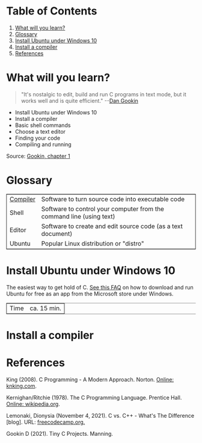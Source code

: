 
# Table of Contents

1.  [What will you learn?](#orgc6a0e98)
2.  [Glossary](#orge748572)
3.  [Install Ubuntu under Windows 10](#org853f671)
4.  [Install a compiler](#orga4457bb)
5.  [References](#org8e4735c)



<a id="orgc6a0e98"></a>

# What will you learn?

> "It's nostalgic to edit, build and run C programs in text mode, but
> it works well and is quite efficient." --[Dan Gookin](#org39970a7)

-   Install Ubuntu under Windows 10
-   Install a compiler
-   Basic shell commands
-   Choose a text editor
-   Finding your code
-   Compiling and running

Source: [Gookin, chapter 1](#org39970a7)


<a id="orge748572"></a>

# Glossary

<table border="2" cellspacing="0" cellpadding="6" rules="groups" frame="hsides">


<colgroup>
<col  class="org-left" />

<col  class="org-left" />
</colgroup>
<tbody>
<tr>
<td class="org-left"><a href="https://en.wikipedia.org/wiki/Compiler">Compiler</a></td>
<td class="org-left">Software to turn source code into executable code</td>
</tr>


<tr>
<td class="org-left">Shell</td>
<td class="org-left">Software to control your computer from the command line (using text)</td>
</tr>


<tr>
<td class="org-left">Editor</td>
<td class="org-left">Software to create and edit source code (as a text document)</td>
</tr>


<tr>
<td class="org-left">Ubuntu</td>
<td class="org-left">Popular Linux distribution or "distro"</td>
</tr>
</tbody>
</table>


<a id="org853f671"></a>

# Install Ubuntu under Windows 10

The easiest way to get hold of C. [See this FAQ](https://github.com/birkenkrahe/org/blob/master/FAQ.md#how-can-i-install-linux-under-windows-10) on how to download
and run Ubuntu for free as an app from the Microsoft store under
Windows.

<table border="2" cellspacing="0" cellpadding="6" rules="groups" frame="hsides">


<colgroup>
<col  class="org-left" />

<col  class="org-left" />
</colgroup>
<tbody>
<tr>
<td class="org-left">Time</td>
<td class="org-left">ca. 15 min.</td>
</tr>
</tbody>
</table>


<a id="orga4457bb"></a>

# Install a compiler


<a id="org8e4735c"></a>

# References

<a id="org5ed624d"></a> King (2008). C Programming - A Modern
Approach. Norton. [Online: knking.com](http://knking.com/books/c2/index.html).

<a id="orgdfe3220"></a> Kernighan/Ritchie (1978). The C Programming
Language. Prentice Hall. [Online: wikipedia.org](https://en.wikipedia.org/wiki/The_C_Programming_Language).

<a id="org282af7c"></a> Lemonaki, Dionysia (November 4, 2021). C vs. C++ -
What's The Difference [blog]. URL: [freecodecamp.org.](https://www.freecodecamp.org/news/c-vs-cpp-whats-the-difference/)

<a id="org39970a7"></a> Gookin D (2021). Tiny C Projects. Manning.

